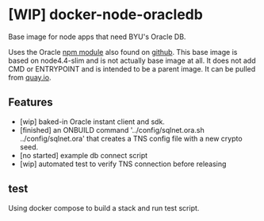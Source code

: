 # [WIP] docker-node-oracledb
Base image for node apps that need BYU's Oracle DB.

Uses the Oracle [npm module](https://www.npmjs.com/package/oracledb) also found on [github](https://github.com/oracle/node-oracledb). This base image is based on node4.4-slim and is not actually​ ​base image at all. It does not add CMD or ENTRYPOINT and is intended to be a parent image. It can be pulled from [quay.io](https://quay.io/repository/byuoit/node-oracledb).


## Features ##

 - [wip] baked-in Oracle instant client and sdk. 
 - [finished] an ONBUILD command '../config/sqlnet.ora.sh ../config/sqlnet.ora' that creates a TNS config file with a new crypto seed.
 - [no started] example db connect script
 - [wip] automated test to verify TNS connection before releasing
 
## test ##

Using docker compose to build a stack and run test script.